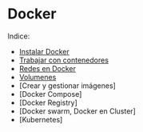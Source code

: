 # Docker

Indice:  
- [Instalar Docker](https://github.com/forraxa/docker/blob/master/instalacion.md)   
- [Trabajar con contenedores](https://github.com/forraxa/Scala/blob/master/funciones/funci%C3%B3n%20con%20par%C3%A1metros%20opcionales.md)
- [Redes en Docker](https://github.com/forraxa/Scala/blob/master/funciones/funci%C3%B3n%20con%20tipo%20de%20retorno%20opcional.md)   
- [Volumenes](https://github.com/forraxa/Scala/blob/master/funciones/funci%C3%B3n%20con%20par%C3%A1metro%20impl%C3%ADcito.md)    
- [Crear y gestionar imágenes]    
- [Docker Compose]    
- [Docker Registry]  
- [Docker swarm, Docker en Cluster]  
- [Kubernetes]  
